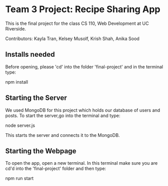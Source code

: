 # Team 3 Project: Recipe Sharing App

This is the final project for the class CS 110, Web Development at UC Riverside. 

Contributors: Kayla Tran, Kelsey Musolf, Krish Shah, Anika Sood

## Installs needed

Before opening, please 'cd' into the folder 'final-project' and in the terminal type:

npm install 

## Starting the Server

We used MongoDB for this project which holds our database of users and posts.
To start the server,go into the terminal and type:

node server.js

This starts the server and connects it to the MongoDB.

## Starting the Webpage

To open the app, open a new terminal. In this terminal make sure you are cd'd into the 'final-project' folder and then type:

npm run start
